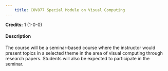 ```yaml
---
    title: COV877 Special Module on Visual Computing
---
```

**Credits:** 1 (1-0-0)



#### Description 
The course will be a seminar-based course where the instructor would present topics in a selected theme in the area of visual computing through research papers. Students will also be expected to participate in the seminar.